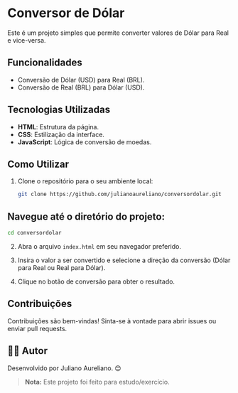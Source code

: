 # Conversor de Dólar

Este é um projeto simples que permite converter valores de Dólar para Real e vice-versa.

## Funcionalidades

- Conversão de Dólar (USD) para Real (BRL).
- Conversão de Real (BRL) para Dólar (USD).

## Tecnologias Utilizadas

- **HTML**: Estrutura da página.
- **CSS**: Estilização da interface.
- **JavaScript**: Lógica de conversão de moedas.

## Como Utilizar

1. Clone o repositório para o seu ambiente local:
   ```bash
   git clone https://github.com/julianoaureliano/conversordolar.git
   ```

## Navegue até o diretório do projeto:

```bash
cd conversordolar
```

2. Abra o arquivo `index.html` em seu navegador preferido.

3. Insira o valor a ser convertido e selecione a direção da conversão (Dólar para Real ou Real para Dólar).

4. Clique no botão de conversão para obter o resultado.

## Contribuições

Contribuições são bem-vindas! Sinta-se à vontade para abrir issues ou enviar pull requests.

## 👩‍🚀 Autor

Desenvolvido por Juliano Aureliano. 😊

> **Nota:** Este projeto foi feito para estudo/exercício.

